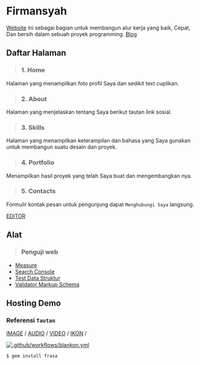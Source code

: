 # Firmansyah
[Website](https://firmansyahbio.github.io) ini sebagai bagian untuk membangun alur kerja yang baik, Cepat, Dan bersih dalam sebuah proyek programming.
[Blog](https://firmansyahbio.blogspot.com)
## Daftar Halaman
>### 1. Home
Halaman yang menampilkan foto profil Saya dan sedikit text cuplikan. 
>### 2. About
Halaman yang menjelaskan tentang Saya berikut tautan link sosial.
>### 3. Skills
Halaman yang menampilkan keterampilan dan bahasa yang Saya gunakan untuk membangun suatu desain dan proyek.
>### 4. Portfolio
Menampilkan hasil proyek yang telah Saya buat dan mengembangkan nya.
>### 5. Contacts
Formulir kontak pesan untuk pengunjung dapat `Menghubungi Saya` langsung.




[EDITOR](editor.html)<br/>

## Alat
>### Penguji web
- [ Measure](https://web.dev/measure/)<br/>
- [ Search Console](https://search.google.com/search-console)<br/>
- [ Test Data Struktur](https://search.google.com/test/rich-results)<br/>
- [ Validator Markup Schema](https://validator.schema.org/)<br/>


## Hosting Demo
### Referensi `Tautan` 
[ IMAGE](https://firmansyahbio.github.io/audio.mp3) /
[ AUDIO](https://firmansyahbio.github.io/audio.mp3) /
[ VIDEO](https://firmansyahbio.github.io/video.mp4) /
[ IKON](https://firmansyahbio.github.io/video.mp4) /

[![.github/workflows/blankon.yml](https://github.com/Firmansyahbio/code/actions/workflows/blankon.yml/badge.svg?event=public)](https://github.com/Firmansyahbio/frasa.github.io/actions/workflows/blankon.yml)


```bash
$ gem install frasa
```
